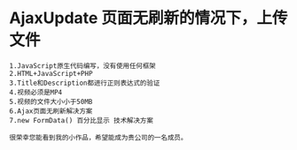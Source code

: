 # AjaxUpdate 页面无刷新的情况下，上传文件
    1.JavaScript原生代码编写，没有使用任何框架 
    2.HTML+JavaScript+PHP
    3.Title和Description都进行正则表达式的验证
    4.视频必须是MP4
    5.视频的文件大小小于50MB 
    6.Ajax页面无刷新解决方案
    7.new FormData() 百分比显示 技术解决方案

    很荣幸您能看到我的小作品，希望能成为贵公司的一名成员。
